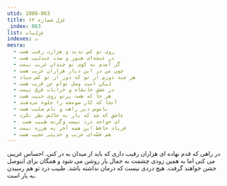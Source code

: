 ```yaml
---
utid: 1000-063
title: غزل شماره ۶۳
_index: 063
list: غزلیات
indexes: ت
mesra:
  - روی تو کس ندید و هزارت رقیب هست
  - در غنچه‌ای هنوز و صدت عندلیب هست
  - گر آمدم به کوی تو چندان غریب نیست
  - چون من در این دیار هزاران غریب هست
  - هر چند دورم از تو که دور از تو کس مباد
  - لیکن امید وصل تواَم عن قریب هست
  - در عشق خانقاه و خرابات فرق نیست
  - هر جا که هست پرتو روی حبیب هست
  - آنجا که کار صومعه را جلوه می‌دهند
  - ناموس دیر راهب و نام صلیب هست
  - عاشق که شد که یار به حالش نظر نکرد
  - ‌ ای خواجه درد نیست وگرنه طبیب هست
  - فریاد حافظ این همه آخر به هرزه نیست
  - هم قصّه‌‌ای غریب و حدیثی عجیب هست
---
```

در راهی که قدم نهاده ای هزاران رقیب داری که باید از میدان به در کنی. احساس غریبی می کنی اما به همین زودی چشمت به جمال یار روشن می شود و همگان برای اینوصل جشن خواهند گرفت. هیچ دردی نیست که درمان نداشته باشد. طبیب درد تو هم رسیدن به یار است.

